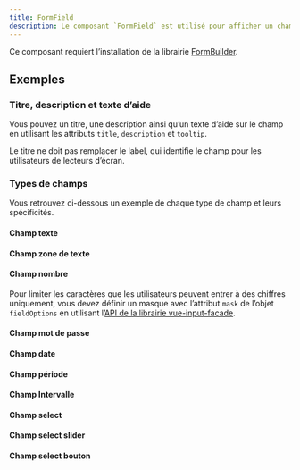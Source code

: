 ```yaml
---
title: FormField
description: Le composant `FormField` est utilisé pour afficher un champ de formulaire.
---
```


<doc-tabs>

<doc-tab-item label="Utilisation">

<doc-alert type="info">

Ce composant requiert l’installation de la librairie [FormBuilder](/demarrer/installation#composants/form-builder).

</doc-alert>

<doc-example file="form-field/usage"></doc-example>

## Exemples

### Titre, description et texte d’aide

Vous pouvez un titre, une description ainsi qu’un texte d’aide sur le champ en utilisant les attributs `title`, `description` et `tooltip`.

<doc-alert type="warning">

Le titre ne doit pas remplacer le label, qui identifie le champ pour les utilisateurs de lecteurs d’écran.

</doc-alert>

<doc-example file="form-field/question"></doc-example>

### Types de champs

Vous retrouvez ci-dessous un exemple de chaque type de champ et leurs spécificités.

#### Champ texte

<doc-example file="form-field/text"></doc-example>

#### Champ zone de texte

<doc-example file="form-field/textarea"></doc-example>

#### Champ nombre

<doc-alert type="info">

Pour limiter les caractères que les utilisateurs peuvent entrer à des chiffres uniquement, vous devez définir un masque avec l’attribut `mask` de l’objet `fieldOptions` en utilisant l’[API de la librairie vue-input-facade](https://ronaldjerez.github.io/vue-input-facade/).

</doc-alert>

<doc-example file="form-field/number"></doc-example>

#### Champ mot de passe

<doc-example file="form-field/password"></doc-example>

#### Champ date

<doc-example file="form-field/date"></doc-example>

#### Champ période

<doc-example file="form-field/period"></doc-example>

#### Champ Intervalle

<doc-example file="form-field/range"></doc-example>

#### Champ select

<doc-example file="form-field/select"></doc-example>

#### Champ select slider

<doc-example file="form-field/select-slider"></doc-example>

<doc-example file="form-field/select-slider-thumb"></doc-example>

#### Champ select bouton

<doc-example file="form-field/select-button"></doc-example>

</doc-tab-item>

<doc-tab-item label="API">
<doc-api name="form-field"></doc-api>
</doc-tab-item>

</doc-tabs>
